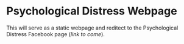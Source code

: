 # Psychological Distress Webpage

This will serve as a static webpage and reditect to the Psychological Distress Facebook page (*link to come*).
